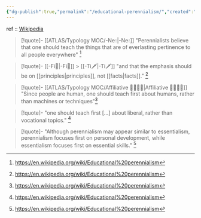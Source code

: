 ```yaml
---
{"dg-publish":true,"permalink":"/educational-perennialism/","created":"2023-04-06T21:53:48.360+02:00","updated":"2023-04-06T22:48:30.234+02:00"}
---
```


ref :: [Wikipedia](https://en.wikipedia.org/wiki/Educational%20perennialism)

> [!quote]- [[ATLAS/Typology MOC/-Ne💧\|-Ne💧]]
> "Perennialists believe that one should teach the things that are of everlasting pertinence to all people everywhere" [^1]

> [!quote]- [[-Fi🔱\|-Fi🔱]] > [[-Ti🗡️\|-Ti🗡️]]
> "and that the emphasis should be on [[principles\|principles]], not [[facts\|facts]]." [^1]

> [!quote]- [[ATLAS/Typology MOC/Affiliative 👨‍👩‍👧‍👦\|Affiliative 👨‍👩‍👧‍👦]]
> "Since people are human, one should teach first about humans, rather than machines or techniques"[^1]

> [!quote]-
"one should teach first [...] about liberal, rather than vocational topics." [^1]

> [!quote]-
> "Although perennialism may appear similar to essentialism, perennialism focuses first on personal development, while essentialism focuses first on essential skills." [^1]


[^1]: https://en.wikipedia.org/wiki/Educational%20perennialism